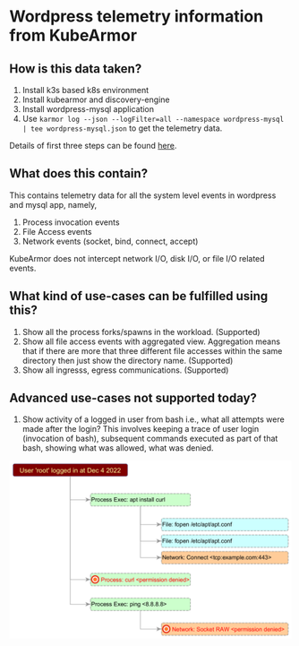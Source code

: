 # Wordpress telemetry information from KubeArmor

## How is this data taken?

1. Install k3s based k8s environment
2. Install kubearmor and discovery-engine
3. Install wordpress-mysql application
4. Use `karmor log --json --logFilter=all --namespace wordpress-mysql | tee wordpress-mysql.json` to get the telemetry data.

Details of first three steps can be found [here](https://help.accuknox.com/open-source/quick_start_guide/).

## What does this contain?

This contains telemetry data for all the system level events in wordpress and mysql app,  namely,
1. Process invocation events
2. File Access events
3. Network events (socket, bind, connect, accept)

KubeArmor does not intercept network I/O, disk I/O, or file I/O related events.

## What kind of use-cases can be fulfilled using this?

1. Show all the process forks/spawns in the workload. (Supported)
2. Show all file access events with aggregated view. Aggregation means that if there are more that three different file accesses within the same directory then just show the directory name. (Supported)
3. Show all ingresss, egress communications. (Supported)

## Advanced use-cases not supported today?

1. Show activity of a logged in user from bash i.e., what all attempts were made after the login? This involves keeping a trace of user login (invocation of bash), subsequent commands executed as part of that bash, showing what was allowed, what was denied.

![](user-activity-after-login.png)
